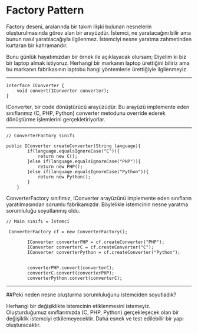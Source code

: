 # Factory Pattern
Factory deseni, aralarında bir takım ilişki bulunan nesnelerin oluşturulmasında görev alan
bir arayüzdür. İstemci, ne yaratacağını bilir ama bunun nasıl yaratılacağıyla ilgilenmez.
İstemciyi nesne yaratma zahmetinden kurtaran bir kahramandır.
<p>
Bunu günlük hayatımızdan bir örnek ile açıklayacak olursam; Diyelim ki biz bir laptop 
almak istiyoruz. Herhangi bir markanın laptop ürettiğini biliriz ama bu markanın fabrikasının
laptobu hangi yöntemlerle ürettiğiyle ilgilenmeyiz.
</p>

---

```
interface IConverter {
    void convert(IConverter converter);
}
```
IConverter, bir code dönüştürücü arayüzüdür. Bu arayüzü implemente eden sınıflarımız (C, PHP, Python)
converter metodunu override ederek dönüştürme işlemlerini gerçekletiriyorlar.

---

```
// ConverterFactory sınıfı

public IConverter createConverter(String language){
        if(language.equalsIgnoreCase("C")){
            return new C();
        }else if(language.equalsIgnoreCase("PHP")){
            return new PHP();
        }else if(language.equalsIgnoreCase("Python")){
            return new Python();
        }
    }
```
ConverterFactory sınıfımız, IConverter arayüzünü implemente eden sınıfların yaratılmasından sorumlu
fabrikamızdır. Böylelikle istemcinin nesne yaratma sorumluluğu soyutlanmış oldu.

```
// Main sınıfı = İstemci

 ConverterFactory cf = new ConverterFactory();

        IConverter converterPHP = cf.createConverter("PHP");
        IConverter converterC = cf.createConverter("C");
        IConverter converterPython = cf.createConverter("Python");


        converterPHP.convert(converterC);
        converterC.convert(converterPHP);
        converterPython.convert(converterC);

```

---

##Peki neden nesne oluşturma sorumluluğunu istemciden soyutladık?
<p>Herhangi bir değişiklikte istemcinin etiklenmesini istemeyiz. 
Oluşturduğumuz sınıflarımızda (C, PHP, Python) gerçekleşecek olan bir 
değişiklik istemciyi etkilemeyecektir. Daha esnek ve test edilebilir
bir yapı oluşturacaktır.</p>